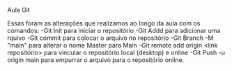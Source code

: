 Aula Git

Essas foram as alterações que realizamos ao longo da aula com os comandos:
-Git Init para iniciar o repositório
-Git Addd para adicionar uma rquivo
-Git commit para colocar o arquivo no repositório
-Git Branch -M "main" para alterar o nome Master para Main
-Git remote add origin <link repositório> para vincular o repositório local (desktop) e online
-Git Push -u origin main para empurrar o arquivo para o repositório online.
